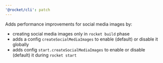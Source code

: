 ```yaml
---
'@rocket/cli': patch
---
```


Adds performance improvements for social media images by:
- creating social media images only in `rocket build` phase
- adds a config `createSocialMediaImages` to enable (default) or disable it globally
- adds config `start.createSocialMediaImages` to enable or disable (default) it during `rocket start`
